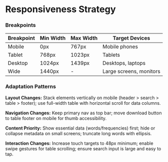 # Responsiveness Strategy

### Breakpoints

| Breakpoint | Min Width | Max Width | Target Devices          |
|------------|-----------|-----------|-------------------------|
| Mobile     | 0px       | 767px    | Mobile phones           |
| Tablet     | 768px     | 1023px   | Tablets                 |
| Desktop    | 1024px    | 1439px   | Desktops, laptops       |
| Wide       | 1440px    | -        | Large screens, monitors |

### Adaptation Patterns

**Layout Changes:** Stack elements vertically on mobile (header > search > table > footer); use full-width table with horizontal scroll for data columns.

**Navigation Changes:** Keep primary nav as top bar; move download button to table footer on mobile for thumb accessibility.

**Content Priority:** Show essential data (words/frequencies) first; hide or collapse metadata on small screens; truncate long words with ellipsis.

**Interaction Changes:** Increase touch targets to 48px minimum; enable swipe gestures for table scrolling; ensure search input is large and easy to tap.
